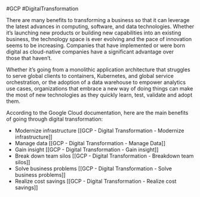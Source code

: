 #GCP #DigitalTransformation 

There are many benefits to transforming a business so that it can leverage the latest advances in computing, software, and data technologies. Whether it’s launching new products or building new capabilities into an existing business, the technology space is ever evolving and the pace of innovation seems to be increasing. Companies that have implemented or were born digital as cloud-native companies have a significant advantage over those that haven’t.

Whether it’s going from a monolithic application architecture that struggles to serve global clients to containers, Kubernetes, and global service orchestration, or the adoption of a data warehouse to empower analytics use cases, organizations that embrace a new way of doing things can make the most of new technologies as they quickly learn, test, validate and adopt them.

According to the Google Cloud documentation, here are the main benefits of going through digital transformation:

- Modernize infrastructure [[GCP - Digital Transformation - Modernize infrastructure]]
- Manage data [[GCP - Digital Transformation - Manage Data]]
- Gain insight [[GCP - Digital Transformation - Gain insight]]
- Break down team silos [[GCP - Digital Transformation - Breakdown team silos]]
- Solve business problems [[GCP - Digital Transformation - Solve business problems]]
- Realize cost savings [[GCP - Digital Transformation - Realize cost savings]]